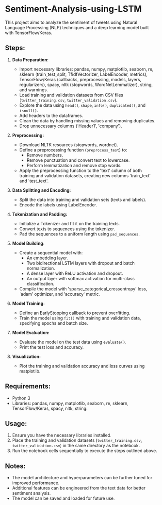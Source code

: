 # Sentiment-Analysis-using-LSTM

This project aims to analyze the sentiment of tweets using Natural Language Processing (NLP) techniques and a deep learning model built with TensorFlow/Keras.

## Steps:

1. **Data Preparation:**
    - Import necessary libraries: pandas, numpy, matplotlib, seaborn, re, sklearn (train_test_split, TfidfVectorizer, LabelEncoder, metrics), TensorFlow/Keras (callbacks, preprocessing, models, layers, regularizers), spacy, nltk (stopwords, WordNetLemmatizer), string, and warnings.
    - Load training and validation datasets from CSV files (`twitter_training.csv`, `twitter_validation.csv`).
    - Explore the data using `head()`, `shape`, `info()`, `duplicated()`, and `isnull()`.
    - Add headers to the dataframes.
    - Clean the data by handling missing values and removing duplicates.
    - Drop unnecessary columns ('Header1', 'company').

2. **Preprocessing:**
    - Download NLTK resources (stopwords, wordnet).
    - Define a preprocessing function (`preprocess_test`) to:
        - Remove numbers.
        - Remove punctuation and convert text to lowercase.
        - Perform lemmatization and remove stop words.
    - Apply the preprocessing function to the 'text' column of both training and validation datasets, creating new columns 'train_text' and 'test_text'.

3. **Data Splitting and Encoding:**
    - Split the data into training and validation sets (texts and labels).
    - Encode the labels using LabelEncoder.

4. **Tokenization and Padding:**
    - Initialize a Tokenizer and fit it on the training texts.
    - Convert texts to sequences using the tokenizer.
    - Pad the sequences to a uniform length using `pad_sequences`.

5. **Model Building:**
    - Create a sequential model with:
        - An embedding layer.
        - Two bidirectional LSTM layers with dropout and batch normalization.
        - A dense layer with ReLU activation and dropout.
        - An output layer with softmax activation for multi-class classification.
    - Compile the model with 'sparse_categorical_crossentropy' loss, 'adam' optimizer, and 'accuracy' metric.

6. **Model Training:**
    - Define an EarlyStopping callback to prevent overfitting.
    - Train the model using `fit()` with training and validation data, specifying epochs and batch size.

7. **Model Evaluation:**
    - Evaluate the model on the test data using `evaluate()`.
    - Print the test loss and accuracy.

8. **Visualization:**
    - Plot the training and validation accuracy and loss curves using matplotlib.


## Requirements:

- Python 3
- Libraries: pandas, numpy, matplotlib, seaborn, re, sklearn, TensorFlow/Keras, spacy, nltk, string.

## Usage:

1. Ensure you have the necessary libraries installed.
2. Place the training and validation datasets (`twitter_training.csv`, `twitter_validation.csv`) in the same directory as the notebook.
3. Run the notebook cells sequentially to execute the steps outlined above.

## Notes:

- The model architecture and hyperparameters can be further tuned for improved performance.
- Additional features can be engineered from the text data for better sentiment analysis.
- The model can be saved and loaded for future use.

